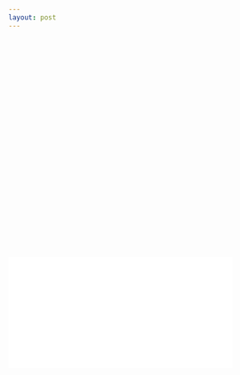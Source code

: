 ```yaml
---
layout: post
---
```


<iframe width="222" height="394" data-src="https://www.youtube.com/embed/lk-gSncCXRw" frameborder="0" allowfullscreen></iframe>
<iframe width="80%" height="200" src="images/nav_img/waze/feature.PNG" frameborder="0" allowfullscreen></iframe>
<!--![Waze](images/nav_img/waze/feature.PNG)-->
<!--
    0. logo
    1. panel
    2. features
    3. installation
    4. app view
    -->
